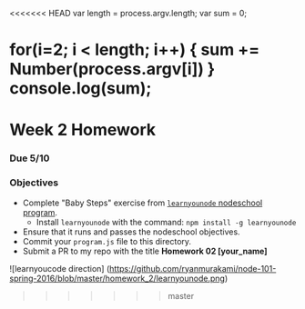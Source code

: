 <<<<<<< HEAD
var length = process.argv.length;
var sum = 0;

for(i=2; i < length; i++) 
{
sum += Number(process.argv[i])
}
console.log(sum);
=======
# Week 2 Homework
### Due 5/10
### Objectives
- Complete "Baby Steps" exercise from [```learnyounode``` nodeschool program](https://github.com/workshopper/learnyounode).
    - Install ```learnyounode``` with the command: ```npm install -g learnyounode```
- Ensure that it runs and passes the nodeschool objectives.
- Commit your ```program.js``` file to this directory.
- Submit a PR to my repo with the title **Homework 02 [your_name]**

![learnyoucode direction]
(https://github.com/ryanmurakami/node-101-spring-2016/blob/master/homework_2/learnyounode.png)
>>>>>>> master
